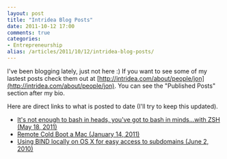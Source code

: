```yaml
---
layout: post
title: "Intridea Blog Posts"
date: 2011-10-12 17:00
comments: true
categories: 
- Entrepreneurship
alias: /articles/2011/10/12/intridea-blog-posts/
---
```


I've been blogging lately, just not here :) If you want to see some of my lastest posts check them out at [http://intridea.com/about/people/jon](http://intridea.com/about/people/jon). You can see the "Published Posts" section after my bio.

Here are direct links to what is posted to date (I'll try to keep this updated).

* [It's not enough to bash in heads, you've got to bash in minds...with ZSH (May 18, 2011)](http://intridea.com/posts/its-not-enough-to-bash-in-heads-youve-got-to-bash-in-minds-with-zsh)
* [Remote Cold Boot a Mac (January 14, 2011)](http://intridea.com/posts/remote-cold-boot-a-mac)
* [Using BIND locally on OS X for easy access to subdomains (June 2, 2010)](http://intridea.com/posts/using-bind-locally-on-os-x-for-easy-access-to-subdomains)
